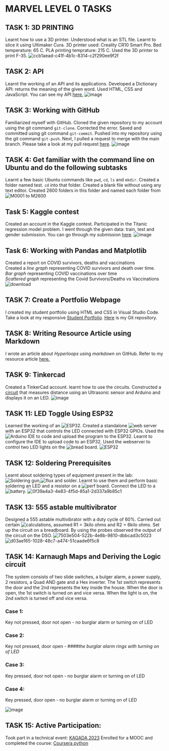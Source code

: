 # MARVEL LEVEL 0 TASKS
## TASK 1: 3D PRINTING
Learnt how to use a 3D printer.
Understood what is an STL file.
Learnt to slice it using Ultimaker Cura.
3D printer used: Creality CR10 Smart Pro.
Bed temperature: 65 C.
PLA printing temprature: 215 C.
Used the 3D printer to print F-35.
![ccb1aead-c41f-4b1c-8314-c2f290ee9f2f](https://github.com/vvvvvvss/Documentation-Marvel-level-0/assets/148562671/b49340b1-e6fd-4dac-828d-7c1943239c98)

## TASK 2: API
Learnt the working of an API and its applications.
Developed a Dictionary API: returns the meaning of the given word.
Used HTML, CSS and JavaScript.
You can see my API [here.](file:///C:/Users/Goutham/OneDrive/Desktop/varsha/marvel/dictionar%20api/index1.html)
![image](https://github.com/vvvvvvss/Documentation-Marvel-level-0/assets/148562671/a77be477-2b28-49c3-a3c1-35c0d7ebdd83)


## TASK 3: Working with GitHub
Familiarized myself with GitHub.
Cloned the given repository to my account using the git command `git-clone`.
Corrected the error.
Saved and committed using git command `git-commit`.
Pushed into my repository using the git command `git-push`.
Next, I pulled a request to merge with the main branch. 
Please take a look at my pull request [here](github.com/vvvvvvss/git-task-3/blob/main/main.py).
![image](https://github.com/vvvvvvss/Documentation-Marvel-level-0/assets/148562671/ab963415-aad0-45b2-8f01-cec47a2b9f8d)


## TASK 4: Get familiar with the command line on Ubuntu and do the following subtasks
Learnt a few basic Ubuntu commands like `pwd`, `cd`, `ls` and `mkdir`.
Created a folder named test.
`cd` into that folder.
Created a blank file without using any text editor.
Created 2600 folders in this folder and named each folder from ![M0001 to M2600](https://github.com/vvvvvvss/Documentation-Marvel-level-0/assets/148562671/b2aa315b-450f-4390-9ad5-186d3d189c20)

## Task 5: Kaggle contest
Created an account in the Kaggle contest.
Participated in the Titanic regression model problem.
I went through the given data: train, test and gender submission.
You can go through my submission [here](https://www.kaggle.com/code/varshashubhashrim/titanic?scriptVersionId=153407752).
![image](https://github.com/vvvvvvss/Documentation-Marvel-level-0/assets/148562671/d5153f51-5085-4477-97fe-25a55316667c)

## Task 6: Working with Pandas and Matplotlib
Created a report on COVID survivors, deaths and vaccinations  
Created a *line graph* representing COVID survivors and death over time.  
*Bar graph* representing COVID vaccinations over time  
*Scattered graph* representing the Covid Survivors/Deaths vs Vaccinations  
![download](https://github.com/vvvvvvss/Documentation-Marvel-level-0/assets/148562671/3c79a241-eb97-4c5a-a143-c3f2654ddb28)

## TASK 7: Create a Portfolio Webpage
I created my student portfolio using HTML and CSS in Visual Studio Code.
Take a look at my responsive [Student Portfolio](file:///C:/Users/Goutham/OneDrive/Desktop/varsha/marvel/dictionar%20api/portfolio.html).
[Here](portfolio.html) is my Git repository.

## TASK 8: Writing Resource Article using Markdown
I wrote an article about *Hyperloops* using *markdown* on GitHub.
Refer to my resource article [here.](https://github.com/vvvvvvss/Hyperloops#)

## TASK 9: Tinkercad
Created a TinkerCad account.
learnt how to use the circuits.
Constructed a [circuit](https://www.tinkercad.com/things/bBIgJU8yQNA-ultrasonic-lcd) that measures distance using an Ultrasonic sensor and Arduino and displays it on an LED.
![image](https://github.com/vvvvvvss/Documentation-Marvel-level-0/assets/148562671/733f7ca6-0b29-4346-840c-b1476f2d7ca3)


## TASK 11: LED Toggle Using ESP32
Learned the working of an ![ESP32.](![61b512d4-ac1d-4870-a8a8-02f6b9fac437](https://github.com/vvvvvvss/blog/assets/148562671/5980da7e-9bca-4d4e-a543-8d4d4c3d6c93))
Created a standalone ![web server](![c613d0f3-c6fa-4ba4-a397-d74848d8b2f0](https://github.com/vvvvvvss/blog/assets/148562671/8894db95-b104-4a88-9c54-a8c3b5b27f33)) with an ESP32 that controls the LED connected with ESP32 GPIOs.
Used the ![Arduino IDE](![5742a67a-5edb-4008-9eba-79e55b592b00](https://github.com/vvvvvvss/blog/assets/148562671/c62017a9-007d-4e57-b1af-31e6099ae7df)) to code and upload the program to the ESP32.
Learnt to configure the IDE to upload code to an ESP32.
Used the webserver to control two LED lights on the ![bread board.](https://github.com/vvvvvvss/blog/assets/148562671/7e65240b-1072-4e9b-9e0e-be8d2917503d)
![ESP32](https://github.com/vvvvvvss/Documentation-Marvel-level-0/assets/148562671/3cc8af65-a1c9-4e65-b889-b03258179837)

## TASK 12: Soldering Prerequisites
Learnt about soldering types of equipment present in the lab:
![Soldering gun](blob:https://web.whatsapp.com/a01c39c0-5d97-4d16-b4bb-4e6a5885fa2c),![flux](blob:https://web.whatsapp.com/085d6f1f-ca2f-4238-9138-5e49a8b9e97c) and solder.
Learnt to use them and perform basic soldering an LED and a resistor on a ![perf board.](blob:https://web.whatsapp.com/c090ddb6-52b4-46bd-b530-8699c3719ad4)
Connect the LED to a![battery.](blob:https://web.whatsapp.com/241dfef1-152e-4a87-a628-c760559f5710)
![0f39a4a3-4e83-4f5d-85a1-2d337a9b85c1](https://github.com/vvvvvvss/Documentation-Marvel-level-0/assets/148562671/19816e8a-8b44-457b-b4f3-b1579fa8d597)

## TASK 13: 555 astable multivibrator
Designed a 555 astable multivibrator with a duty cycle of 60%.
Carried out certain ![calculations](![c4009c6f-c933-4df6-8181-7b9ea05f0835](https://github.com/vvvvvvss/Documentation-Marvel-level-0/assets/148562671/e0f15865-9232-489b-869c-85a06bdb7b05)), assumed R1 = 3kilo ohms and R2 = 6kilo ohms.
Set up the circuit on a breadboard.
By using the probes observed the output of the circuit on the DSO.
![7503e504-522b-4e8b-9810-dbbcad3c5023](https://github.com/vvvvvvss/Documentation-Marvel-level-0/assets/148562671/47ed3504-2277-47c2-99a2-e3afd64e1fd7)
![d03ae165-1028-48c7-a474-51caade6f5c8](https://github.com/vvvvvvss/Documentation-Marvel-level-0/assets/148562671/b5dabb6e-f5b6-4709-8dc2-6df2d739c6ae)


## TASK 14: Karnaugh Maps and Deriving the Logic circuit
The system consists of two slide switches, a bulger alarm, a power supply, 2 resistors, a Quad AND gate and a Hex inverter.
The 1st switch represents the door and the 2nd represents the key inside the house. 
When the door is open, the 1st switch is turned on and vice versa. 
When the light is on, the 2nd switch is turned off and vice versa.
### Case 1: 
Key not pressed, door not open - no burglar alarm or turning on of LED
### Case 2:
Key not pressed, door open - ####*_the burglar alarm rings with turning on of LED_*
### Case 3:
Key pressed, door not open - no burglar alarm or turning on of LED
### Case 4:
Key pressed, door open - no burglar alarm or turning on of LED


![image](https://github.com/vvvvvvss/Documentation-Marvel-level-0/assets/148562671/763cd5f5-371f-49d9-989a-0a37f0cc51f6)

## TASK 15: Active Participation:
Took part in a technical event: [KAGADA 2023](https://github.com/vvvvvvss/blog/files/13539420/Varsha.Shubhashri.M.KAGADA.2023.Participation.Certificate.pdf)
Enrolled for a MOOC and completed the course: [Coursera python](https://github.com/vvvvvvss/blog/files/13539426/Coursera.python.pdf)

